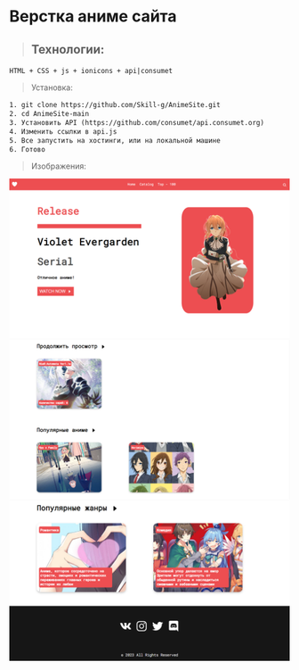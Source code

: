 # **Верстка аниме сайта**

>## Технологии:

```
HTML + CSS + js + ionicons + api|consumet
```

>Установка:

```
1. git clone https://github.com/Skill-g/AnimeSite.git
2. cd AnimeSite-main
3. Установить API (https://github.com/consumet/api.consumet.org)
4. Изменить ссылки в api.js
5. Все запустить на хостинги, или на локальной машине
6. Готово
```


>Изображения:


![img1](./gitimage/image.png)
![img2](./gitimage/image2.png)
![img3](./gitimage/image3.png)
